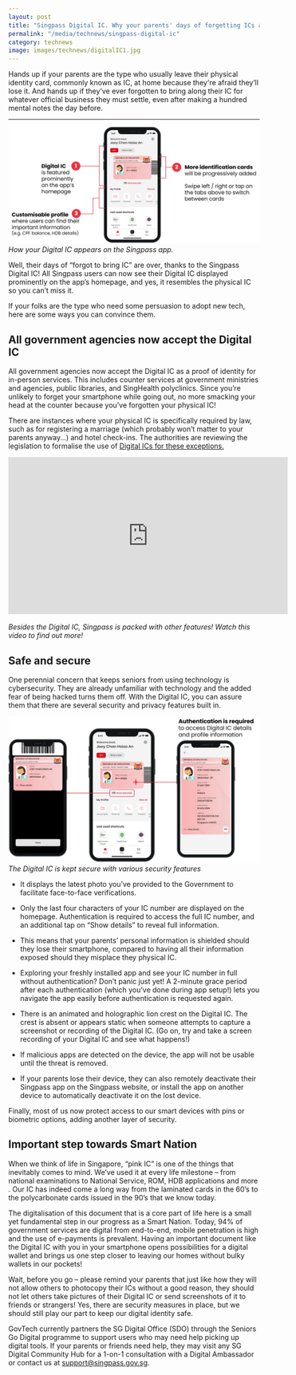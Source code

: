 ```yaml
---
layout: post
title: "Singpass Digital IC. Why your parents' days of forgetting ICs are over"
permalink: "/media/technews/singpass-digital-ic"
category: technews
image: images/technews/digitalIC1.jpg
---
```


Hands up if your parents are the type who usually leave their physical identity card, commonly known as IC, at home because they're afraid they’ll lose it. And hands up if they’ve ever forgotten to bring along their IC for whatever official business they must settle, even after making a hundred mental notes the day before.

---

![Digital IC](/images/technews/digitalIC1.jpg)*How your Digital IC appears on the Singpass app.*

Well, their days of “forgot to bring IC” are over, thanks to the Singpass Digital IC! All Singpass users can now see their Digital IC displayed prominently on the app’s homepage, and yes, it resembles the physical IC so you can’t miss it. 

If your folks are the type who need some persuasion to adopt new tech, here are some ways you can convince them.


## **All government agencies now accept the Digital IC**

All government agencies now accept the Digital IC as a proof of identity for in-person services. This includes counter services at government ministries and agencies, public libraries, and SingHealth polyclinics. Since you’re unlikely to forget your smartphone while going out, no more smacking your head at the counter because you’ve forgotten your physical IC! 

There are instances where your physical IC is specifically required by law, such as for registering a marriage (which probably won’t matter to your parents anyway…) and hotel check-ins. The authorities are reviewing the legislation to formalise the use of [Digital ICs for these exceptions.](https://www.ifaq.gov.sg/singpass/apps/Fcd_faqmain.aspx#FAQ_1112653)

<iframe width="560" height="315" src="https://www.youtube.com/embed/rUZf1ZcB0NY" title="YouTube video player" frameborder="0" allow="accelerometer; autoplay; clipboard-write; encrypted-media; gyroscope; picture-in-picture" allowfullscreen></iframe>

*Besides the Digital IC, Singpass is packed with other features! Watch this video to find out more!*

## **Safe and secure**

One perennial concern that keeps seniors from using technology is cybersecurity. They are already unfamiliar with technology and the added fear of being hacked turns them off. With the Digital IC, you can assure them that there are several security and privacy features built in. 


![Digital IC](/images/technews/digitalic2.jpg)*The Digital IC is kept secure with various security features*

- It displays the latest photo you’ve provided to the Government to facilitate face-to-face verifications.


- Only the last four characters of your IC number are displayed on the homepage. Authentication is required to access the full IC number, and an additional tap on “Show details” to reveal full information.

- This means that your parents’ personal information is shielded should they lose their smartphone, compared to having all their information exposed should they misplace they physical IC.

- Exploring your freshly installed app and see your IC number in full without authentication? Don’t panic just yet! A 2-minute grace period after each authentication (which you’ve done during app setup!) lets you navigate the app easily before authentication is requested again.


- There is an animated and holographic lion crest on the Digital IC. The crest is absent or appears static when someone attempts to capture a screenshot or recording of the Digital IC. (Go on, try and take a screen recording of your Digital IC and see what happens!)


- If malicious apps are detected on the device, the app will not be usable until the threat is removed.


- If your parents lose their device, they can also remotely deactivate their Singpass app on the Singpass website, or install the app on another device to automatically deactivate it on the lost device.

Finally, most of us now protect access to our smart devices with pins or biometric options, adding another layer of security. 

## **Important step towards Smart Nation**

When we think of life in Singapore, “pink IC” is one of the things that inevitably comes to mind. We’ve used it at every life milestone – from national examinations to National Service, ROM, HDB applications and more . Our IC has indeed come a long way from the laminated cards in the 60’s to the polycarbonate cards issued in the 90’s that we know today.

The digitalisation of this document that is a core part of life here is a small yet fundamental step in our progress as a Smart Nation. Today, 94% of government services are digital from end-to-end, mobile penetration is high and the use of e-payments is prevalent. Having an important document like the Digital IC with you in your smartphone opens possibilities for a digital wallet and brings us one step closer to leaving our homes without bulky wallets in our pockets!

Wait, before you go – please remind your parents that just like how they will not allow others to photocopy their ICs without a good reason, they should not let others take pictures of their Digital IC or send screenshots of it to friends or strangers! Yes, there are security measures in place, but we should still play our part to keep our digital identity safe.

GovTech currently partners the SG Digital Office (SDO) through the Seniors Go Digital programme to support users who may need help picking up digital tools. If your parents or friends need help, they may visit any SG Digital Community Hub for a 1-on-1 consultation with a Digital Ambassador or contact us at support@singpass.gov.sg.

